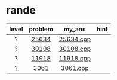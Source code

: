 # rande
| level | problem | my_ans | hint |
| :--: | :--: | :--: | :--: |
| ? | [25634](https://www.acmicpc.net/problem/25634) | [25634.cpp](./25634/25634.cpp) |  |
| ? | [30108](https://www.acmicpc.net/problem/30108) | [30108.cpp](./30108/30108.cpp) |  |
| ? | [11918](https://www.acmicpc.net/problem/11918) | [11918.cpp](./11918/11918.cpp) |  |
| ? | [3061](https://www.acmicpc.net/problem/3061) | [3061.cpp](./3061/3061.cpp) |  |
